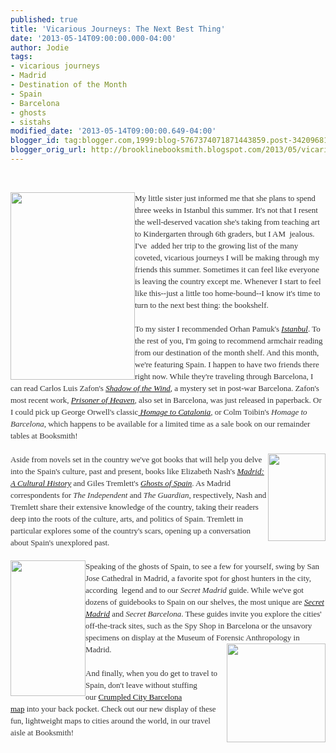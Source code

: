 ```yaml
---
published: true
title: 'Vicarious Journeys: The Next Best Thing'
date: '2013-05-14T09:00:00.000-04:00'
author: Jodie
tags:
- vicarious journeys
- Madrid
- Destination of the Month
- Spain
- Barcelona
- ghosts
- sistahs
modified_date: '2013-05-14T09:00:00.649-04:00'
blogger_id: tag:blogger.com,1999:blog-5767374071871443859.post-3420968199614481796
blogger_orig_url: http://brooklinebooksmith.blogspot.com/2013/05/vicarious-journeys-next-best-thing.html
---
```


<br /><div style="color: #333333; font-family: Georgia, 'Times New Roman', 'Bitstream Charter', Times, serif; font-size: 13px; line-height: 19px;"><a data-mce-href="http://globecornerbookstore.com/blogs/wp-content/uploads/2013/05/94797.jpg" href="http://globecornerbookstore.com/blogs/wp-content/uploads/2013/05/94797.jpg"><img alt="" class="alignleft size-medium wp-image-9101" data-mce-src="http://globecornerbookstore.com/blogs/wp-content/uploads/2013/05/94797-199x300.jpg" height="300" src="http://globecornerbookstore.com/blogs/wp-content/uploads/2013/05/94797-199x300.jpg" style="border: 0px; cursor: default; float: left;" title="94797" width="199" /></a>My little sister just informed me that she plans to spend three weeks in Istanbul this summer. It's not that I resent the well-deserved vacation she's taking from teaching art to Kindergarten through 6th graders, but I AM &nbsp;jealous. I've &nbsp;added her trip to the growing list of the many coveted, vicarious journeys I will be making through my friends this summer. Sometimes it can feel like everyone is leaving the country except me. Whenever I start to feel like this--just a little too home-bound--I know it's time to turn to the next best thing: the bookshelf.</div><div style="color: #333333; font-family: Georgia, 'Times New Roman', 'Bitstream Charter', Times, serif; font-size: 13px; line-height: 19px;"><br /></div><div style="color: #333333; font-family: Georgia, 'Times New Roman', 'Bitstream Charter', Times, serif; font-size: 13px; line-height: 19px;">To my sister I recommended Orhan Pamuk's&nbsp;<a data-mce-href="http://www.brooklinebooksmith-shop.com/book/9781400033881" href="http://www.brooklinebooksmith-shop.com/book/9781400033881"><em>Istanbul</em></a>. To the rest of you, I'm going to recommend armchair reading from our destination of the month shelf. And this month, we're featuring Spain. I happen to have two friends there right now. While they're traveling through Barcelona, I can read Carlos Luis Zafon's&nbsp;<a data-mce-href="http://www.brooklinebooksmith-shop.com/book/9780143034902" href="http://www.brooklinebooksmith-shop.com/book/9780143034902"><em>Shadow of the Wind</em></a>, a mystery set in post-war Barcelona. Zafon's most recent work,&nbsp;<a data-mce-href="http://www.brooklinebooksmith-shop.com/book/9780062206299" href="http://www.brooklinebooksmith-shop.com/book/9780062206299"><em>Prisoner of Heaven</em></a>, also set in Barcelona, was just released in paperback. Or I could pick up George Orwell's classic<em><a data-mce-href="http://www.brooklinebooksmith-shop.com/book/9780156421171" href="http://www.brooklinebooksmith-shop.com/book/9780156421171">&nbsp;Homage to Catalonia</a>,&nbsp;</em>or&nbsp;Colm Toibin's&nbsp;<em>Homage to Barcelona</em>, which happens to be available for a limited time as a sale book on our remainder tables at Booksmith!</div><div style="color: #333333; font-family: Georgia, 'Times New Roman', 'Bitstream Charter', Times, serif; font-size: 13px; line-height: 19px;"><br /><a data-mce-href="http://globecornerbookstore.com/blogs/wp-content/uploads/2013/05/FC9781566563680.jpg" href="http://globecornerbookstore.com/blogs/wp-content/uploads/2013/05/FC9781566563680.jpg"><img alt="" class="alignright size-full wp-image-9120" data-mce-src="http://globecornerbookstore.com/blogs/wp-content/uploads/2013/05/FC9781566563680.jpg" height="140" src="http://globecornerbookstore.com/blogs/wp-content/uploads/2013/05/FC9781566563680.jpg" style="border: 0px; cursor: default; float: right;" title="FC9781566563680" width="92" /></a></div><div style="color: #333333; font-family: Georgia, 'Times New Roman', 'Bitstream Charter', Times, serif; font-size: 13px; line-height: 19px;">Aside from novels set in the country we've got books that will help you delve into the Spain's culture, past and present, books like Elizabeth Nash's&nbsp;<a data-mce-href="http://www.brooklinebooksmith-shop.com/book/9781566563680" href="http://www.brooklinebooksmith-shop.com/book/9781566563680"><em>Madrid: A Cultural History</em></a>&nbsp;and Giles Tremlett's&nbsp;<a data-mce-href="http://www.brooklinebooksmith-shop.com/book/9780802716743" href="http://www.brooklinebooksmith-shop.com/book/9780802716743"><em>Ghosts of Spain</em></a>. As Madrid correspondents for&nbsp;<em>The Independent</em>&nbsp;and&nbsp;<em>The Guardian</em>, respectively, Nash and Tremlett share their extensive knowledge of the country, taking their readers deep into the roots of the culture, arts, and politics of Spain. Tremlett in particular explores some of the country's scars, opening up a conversation about Spain's unexplored past.</div><div style="color: #333333; font-family: Georgia, 'Times New Roman', 'Bitstream Charter', Times, serif; font-size: 13px; line-height: 19px;"><br /></div><div style="color: #333333; font-family: Georgia, 'Times New Roman', 'Bitstream Charter', Times, serif; font-size: 13px; line-height: 19px;"><a data-mce-href="http://globecornerbookstore.com/blogs/wp-content/uploads/2013/05/97829158076771.jpg" href="http://globecornerbookstore.com/blogs/wp-content/uploads/2013/05/97829158076771.jpg"><img alt="" class="alignleft size-full wp-image-9103" data-mce-src="http://globecornerbookstore.com/blogs/wp-content/uploads/2013/05/97829158076771.jpg" height="217" src="http://globecornerbookstore.com/blogs/wp-content/uploads/2013/05/97829158076771.jpg" style="border: 0px; cursor: default; float: left;" title="9782915807677" width="120" /></a>Speaking of the ghosts of Spain, to see a few for yourself, swing by San Jose Cathedral in Madrid, a favorite spot for ghost hunters in the city, according &nbsp;legend and to our&nbsp;<em>Secret Madrid</em>&nbsp;guide. While we've got dozens of guidebooks to Spain on our shelves, the most unique are&nbsp;<a data-mce-href="http://www.brooklinebooksmith-shop.com/book/9782915807677" href="http://www.brooklinebooksmith-shop.com/book/9782915807677"><em>Secret Madrid</em></a>&nbsp;and&nbsp;<em>Secret Barcelona</em>. These guides invite you explore the cities' off-the-track sites, such as the Spy Shop in Barcelona or the unsavory specimens on display at the Museum of Forensic Anthropology in Madrid.<a data-mce-href="http://globecornerbookstore.com/blogs/wp-content/uploads/2013/05/crumpled-city-map-barcelona-377111680-thumb-1.jpg" href="http://globecornerbookstore.com/blogs/wp-content/uploads/2013/05/crumpled-city-map-barcelona-377111680-thumb-1.jpg"><img alt="" class="alignright size-full wp-image-9117" data-mce-src="http://globecornerbookstore.com/blogs/wp-content/uploads/2013/05/crumpled-city-map-barcelona-377111680-thumb-1.jpg" height="158" src="http://globecornerbookstore.com/blogs/wp-content/uploads/2013/05/crumpled-city-map-barcelona-377111680-thumb-1.jpg" style="border: 0px; cursor: default; float: right;" title="crumpled-city-map-barcelona-377111680-thumb-1" width="158" /></a></div><div style="color: #333333; font-family: Georgia, 'Times New Roman', 'Bitstream Charter', Times, serif; font-size: 13px; line-height: 19px;"><br /></div><div style="color: #333333; font-family: Georgia, 'Times New Roman', 'Bitstream Charter', Times, serif; font-size: 13px; line-height: 19px;">And finally, when you do get to travel to Spain, don't leave without stuffing our&nbsp;<a data-mce-href="http://www.globecorner.com/t/t53/26617.php" href="http://www.globecorner.com/t/t53/26617.php">Crumpled City Barcelona map</a>&nbsp;into&nbsp;your back pocket. Check out our new display of these fun, lightweight maps to cities around the world, in our travel aisle at Booksmith!</div>